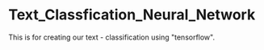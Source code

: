 # Text_Classfication_Neural_Network
This is for creating our text - classification using "tensorflow".
